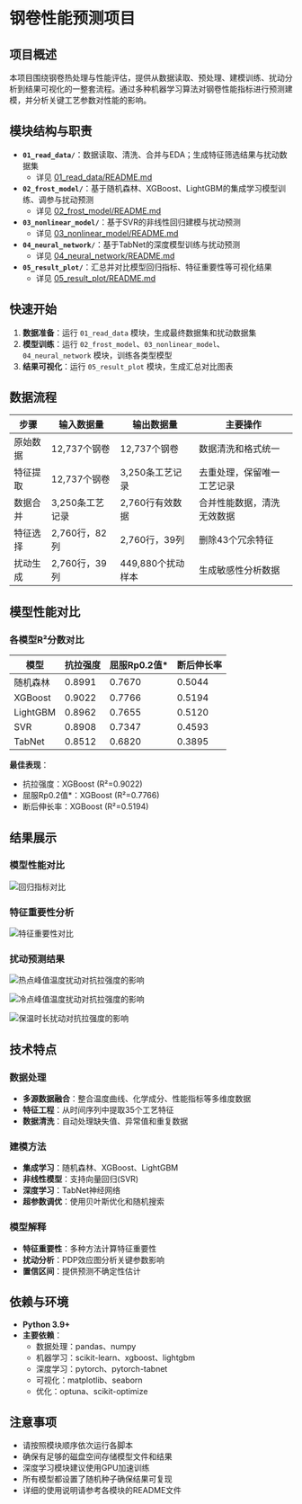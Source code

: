 # 钢卷性能预测项目

## 项目概述

本项目围绕钢卷热处理与性能评估，提供从数据读取、预处理、建模训练、扰动分析到结果可视化的一整套流程。通过多种机器学习算法对钢卷性能指标进行预测建模，并分析关键工艺参数对性能的影响。

## 模块结构与职责

- **`01_read_data/`**：数据读取、清洗、合并与EDA；生成特征筛选结果与扰动数据集
  - 详见 [01_read_data/README.md](01_read_data/README.md)
- **`02_frost_model/`**：基于随机森林、XGBoost、LightGBM的集成学习模型训练、调参与扰动预测
  - 详见 [02_frost_model/README.md](02_frost_model/README.md)
- **`03_nonlinear_model/`**：基于SVR的非线性回归建模与扰动预测
  - 详见 [03_nonlinear_model/README.md](03_nonlinear_model/README.md)
- **`04_neural_network/`**：基于TabNet的深度模型训练与扰动预测
  - 详见 [04_neural_network/README.md](04_neural_network/README.md)
- **`05_result_plot/`**：汇总并对比模型回归指标、特征重要性等可视化结果
  - 详见 [05_result_plot/README.md](05_result_plot/README.md)

## 快速开始

1. **数据准备**：运行 `01_read_data` 模块，生成最终数据集和扰动数据集
2. **模型训练**：运行 `02_frost_model`、`03_nonlinear_model`、`04_neural_network` 模块，训练各类型模型
3. **结果可视化**：运行 `05_result_plot` 模块，生成汇总对比图表

## 数据流程

| 步骤 | 输入数据量 | 输出数据量 | 主要操作 |
|------|------------|------------|----------|
| 原始数据 | 12,737个钢卷 | 12,737个钢卷 | 数据清洗和格式统一 |
| 特征提取 | 12,737个钢卷 | 3,250条工艺记录 | 去重处理，保留唯一工艺记录 |
| 数据合并 | 3,250条工艺记录 | 2,760行有效数据 | 合并性能数据，清洗无效数据 |
| 特征选择 | 2,760行，82列 | 2,760行，39列 | 删除43个冗余特征 |
| 扰动生成 | 2,760行，39列 | 449,880个扰动样本 | 生成敏感性分析数据 |

## 模型性能对比

### 各模型R²分数对比

| 模型 | 抗拉强度 | 屈服Rp0.2值* | 断后伸长率 |
|------|----------|--------------|------------|
| 随机森林 | 0.8991 | 0.7670 | 0.5044 |
| XGBoost | 0.9022 | 0.7766 | 0.5194 |
| LightGBM | 0.8962 | 0.7655 | 0.5120 |
| SVR | 0.8908 | 0.7347 | 0.4593 |
| TabNet | 0.8512 | 0.6820 | 0.3895 |

**最佳表现**：
- 抗拉强度：XGBoost (R²=0.9022)
- 屈服Rp0.2值*：XGBoost (R²=0.7766)  
- 断后伸长率：XGBoost (R²=0.5194)

## 结果展示

### 模型性能对比
![回归指标对比](05_result_plot/results/回归指标分析/01_comprehensive_model_performance_comparison.png)

### 特征重要性分析
![特征重要性对比](05_result_plot/results/特征重要性/feature_frequency_analysis_抗拉强度.png)

### 扰动预测结果
![热点峰值温度扰动对抗拉强度的影响](05_result_plot/results/扰动预测结果/02b_pdp_plot_热点_峰值温度_vs_抗拉强度.png)

![冷点峰值温度扰动对抗拉强度的影响](05_result_plot/results/扰动预测结果/02b_pdp_plot_冷点_峰值温度_vs_抗拉强度.png)

![保温时长扰动对抗拉强度的影响](05_result_plot/results/扰动预测结果/02b_pdp_plot_保温时长_vs_抗拉强度.png)

## 技术特点

### 数据处理
- **多源数据融合**：整合温度曲线、化学成分、性能指标等多维度数据
- **特征工程**：从时间序列中提取35个工艺特征
- **数据清洗**：自动处理缺失值、异常值和重复数据

### 建模方法
- **集成学习**：随机森林、XGBoost、LightGBM
- **非线性模型**：支持向量回归(SVR)
- **深度学习**：TabNet神经网络
- **超参数调优**：使用贝叶斯优化和随机搜索

### 模型解释
- **特征重要性**：多种方法计算特征重要性
- **扰动分析**：PDP效应图分析关键参数影响
- **置信区间**：提供预测不确定性估计

## 依赖与环境

- **Python 3.9+**
- **主要依赖**：
  - 数据处理：pandas、numpy
  - 机器学习：scikit-learn、xgboost、lightgbm
  - 深度学习：pytorch、pytorch-tabnet
  - 可视化：matplotlib、seaborn
  - 优化：optuna、scikit-optimize

## 注意事项

- 请按照模块顺序依次运行各脚本
- 确保有足够的磁盘空间存储模型文件和结果
- 深度学习模块建议使用GPU加速训练
- 所有模型都设置了随机种子确保结果可复现
- 详细的使用说明请参考各模块的README文件


